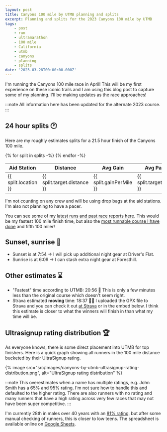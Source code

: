 ```yaml
---
layout: post
title: Canyons 100 mile by UTMB planning and splits
excerpt: Planning and splits for the 2023 Canyons 100 mile by UTMB
tags:
    - post
    - run
    - ultramarathon
    - 100 mile
    - California
    - utmb
    - canyons
    - planning
    - splits
date: '2023-03-28T00:00:00.000Z'
---
```


I'm running the Canyons 100 mile race in April! This will be my first experience on these iconic trails and I am using this blog post to capture some of my planning. I'll be making updates as the race approaches!

:::note
All information here has been updated for the alternate 2023 course.
:::

## 24 hour splits :clock1:

Here are my roughly estimates splits for a 21.5 hour finish of the Canyons 100 mile. 

<div class="mb-6">
    <table class="w-full">
    <thead>
    <tr class="font-bold bg-gray-800 text-xl border-b-2 mb-2">
    <th>Aid Station</th>
    <th>Distance</th>
    <th>Avg Gain</th>
    <th>Avg Pace</th>
    <th>Aid</th>
    <th>Clock</th>
    </tr>
    </thead>
    <tbody>
    {% for split in splits -%}
    <tr class="even:bg-gray-800 border-b-2 border-gray-900 py-4 px-2">
        <td>{{ split.location }}</td>
        <td>{{ split.target.distance }}</td>
        <td>{{ split.gainPerMile }}</td>
        <td>{{ split.target.pace }}</td>
        <td>{{ split.target.aid }}</td>
        <td>{{ split.target.time }}</td>
    </tr>
    {% endfor -%}
    </tbody>
    </table>
</div>

I'm not counting on any crew and will be using drop bags at the aid stations. I'm also not planning to have a pacer.

You can see some of my [latest runs and past race reports here](/run/#recent-activities). This would be my fastest 100 mile finish time, but also the [most runnable course I have done](https://ultrasignup.com/results_participant.aspx?fname=Justin&lname=Poehnelt#) and fifth 100 miler!

## Sunset, sunrise :sunrise:

- Sunset is at 7:54 -> I will pick up additional night gear at Driver's Flat.
- Sunrise is at 6:09 -> I can stash extra night gear at Foresthill.

## Other estimates :hourglass:

- "Fastest" time according to UTMB: 20:56 :thinking: This is only a few minutes less than the original course which doesn't seem right.
- Strava estimated **moving** time: 18:37 :man_shrugging: I uploaded the GPX file to Strava and you can check it out [at Strava](https://www.strava.com/routes/3076999906543797568) or in the embed below. I think this estimate is closer to what the winners will finish in than what my time will be.

<div class="max-w-lg m-auto mb-4"><div class="strava-embed-placeholder" data-embed-type="route" data-embed-id="3076999906543797568" data-full-width="true"></div><script src="https://strava-embeds.com/embed.js"></script></div>

## Ultrasignup rating distribution :trophy:

As everyone knows, there is some direct placement into UTMB for top finishers. Here is a quick graph showing all runners in the 100 mile distance bucketed by their UltraSignup rating.

{% image src="src/images/canyons-by-utmb-ultrasignup-rating-distribution.png", alt="UltraSignup rating distribution" %}

:::note
This overestimates when a name has multiple ratings, e.g. John Smith has a 65% and 95% rating. I'm not sure how to handle this and defaulted to the higher rating. There are also runners with no rating and many runners that have a high rating across very few races that may not have been super competitive.
:::

I'm currently 28th in males over 40 years with an [81% rating](https://ultrasignup.com/results_participant.aspx?fname=Justin&lname=Poehnelt), but after some manual checking of runners, this is closer to low teens. The spreadsheet is available online on [Google Sheets](https://docs.google.com/spreadsheets/d/10tMi06_DF0OZ39VeD3vrhUGx0R8tBfD7D9AZ7-qtESA/edit?usp=sharing).
